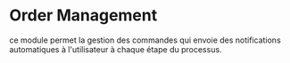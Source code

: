 # Order Management
ce module permet la gestion des commandes qui envoie des 
notifications automatiques à l'utilisateur à chaque étape du processus.
